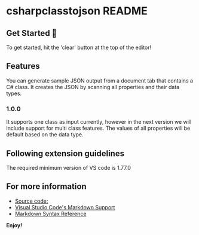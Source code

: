 # csharpclasstojson README

  ## Get Started 🚀  
  To get started, hit the 'clear' button at the top of the editor!  

 ## Features
 You can generate sample JSON output from a document tab that contains a C# class.
 It creates the JSON by scanning all properties and their data types.

  ### 1.0.0
  It supports one class as input currently, however in the next version we will include support for multi class features.
  The values of all properties will be default based on the data type.
  
## Following extension guidelines
The required minimum version of VS code is 1.77.0

## For more information
* [Source code:](https://github.com/AkshayRaut1321/csharpclasstojson)
* [Visual Studio Code's Markdown Support](http://code.visualstudio.com/docs/languages/markdown)
* [Markdown Syntax Reference](https://help.github.com/articles/markdown-basics/)

**Enjoy!**
